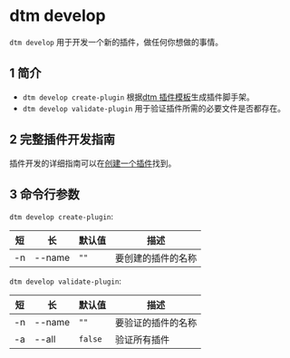 # dtm develop

`dtm develop` 用于开发一个新的插件，做任何你想做的事情。

## 1 简介

- `dtm develop create-plugin` 根据[dtm 插件模板](https://github.com/devstream-io/devstream/tree/main/internal/pkg/develop/plugin/template)生成插件脚手架。
- `dtm develop validate-plugin` 用于验证插件所需的必要文件是否都存在。

## 2 完整插件开发指南

插件开发的详细指南可以在[创建一个插件](../creating-a-plugin.zh.md)找到。

## 3 命令行参数

`dtm develop create-plugin`:

| 短  | 长     | 默认值 | 描述             |
|-----|--------|-------|-----------------|
| -n  | --name | `""`  | 要创建的插件的名称 |

`dtm develop validate-plugin`:

| 短  | 长     | 默认值   | 描述             |
|-----|--------|---------|-----------------|
| -n  | --name | `""`    | 要验证的插件的名称 |
| -a  | --all  | `false` | 验证所有插件      |
